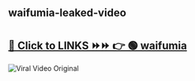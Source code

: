 
 ## waifumia-leaked-video 

# <h2><a href="https://clipsfans.com/waifumia&ref=git">🔗 Click to LINKS ⏩⏩ 👉 🟢 waifumia </a></h2>

<a href="https://clipsfans.com/waifumia&ref=git" rel="nofollow" data-target="animated-image.originalLink"><img src="https://i.ibb.co.com/xMMVF88/686577567.gif" alt="Viral Video Original" style="max-width: 100%; display: inline-block;" data-target="animated-image.originalImage"></a>
